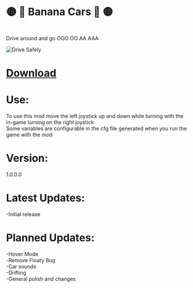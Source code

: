 # 🟡 🍌 Banana Cars 🍌 🟡
</br>Drive around and go OOO OO AA AAA

![Drive Safely](https://github.com/TrueTamashii/BananaCars/blob/aae89414360a7c2c080769a307bb5e7145f82d5c/Assets/Animated%20GIF-downsized_large.gif)

# [Download](https://github.com/TrueTamashii/BananaCars/blob/main/Code/BananaCars.dll?raw=true)

# Use:
To use this mod move the left joystick up and down while turning with the in-game turning on the right joystick
</br>Some variables are configurable in the cfg file generated when you run the game with the mod

# Version:
1.0.0.0

# Latest Updates:
-Initial release

# Planned Updates:
-Hover Mode
</br>-Remove Floaty Bug
</br>-Car sounds
</br>-Drifting
</br>-General polish and changes
